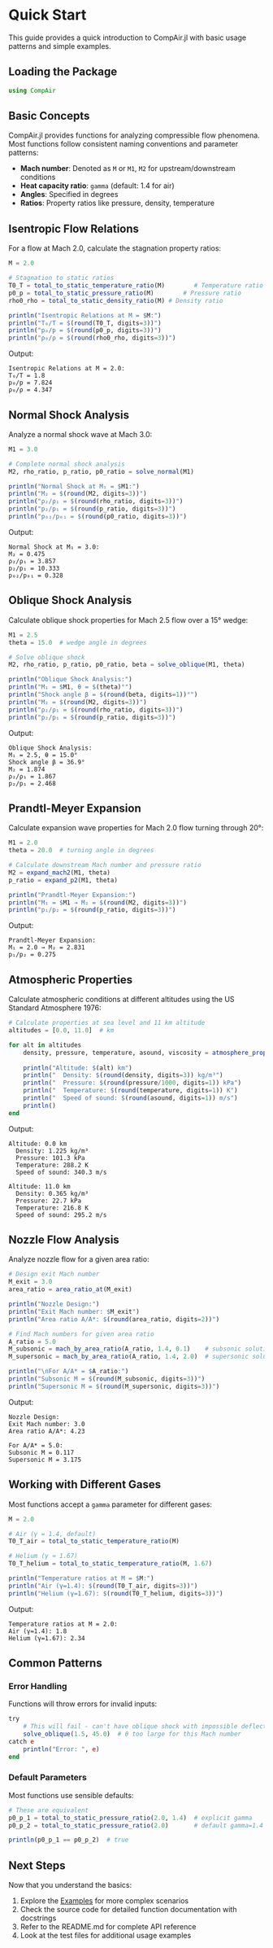# Quick Start

This guide provides a quick introduction to CompAir.jl with basic usage patterns and simple examples.

## Loading the Package

```julia
using CompAir
```

## Basic Concepts

CompAir.jl provides functions for analyzing compressible flow phenomena. Most functions follow consistent naming conventions and parameter patterns:

- **Mach number**: Denoted as `M` or `M1`, `M2` for upstream/downstream conditions
- **Heat capacity ratio**: `gamma` (default: 1.4 for air)
- **Angles**: Specified in degrees
- **Ratios**: Property ratios like pressure, density, temperature

## Isentropic Flow Relations

For a flow at Mach 2.0, calculate the stagnation property ratios:

```julia
M = 2.0

# Stagnation to static ratios
T0_T = total_to_static_temperature_ratio(M)        # Temperature ratio
p0_p = total_to_static_pressure_ratio(M)        # Pressure ratio  
rho0_rho = total_to_static_density_ratio(M) # Density ratio

println("Isentropic Relations at M = $M:")
println("T₀/T = $(round(T0_T, digits=3))")
println("p₀/p = $(round(p0_p, digits=3))")
println("ρ₀/ρ = $(round(rho0_rho, digits=3))")
```

Output:
```
Isentropic Relations at M = 2.0:
T₀/T = 1.8
p₀/p = 7.824
ρ₀/ρ = 4.347
```

## Normal Shock Analysis

Analyze a normal shock wave at Mach 3.0:

```julia
M1 = 3.0

# Complete normal shock analysis
M2, rho_ratio, p_ratio, p0_ratio = solve_normal(M1)

println("Normal Shock at M₁ = $M1:")
println("M₂ = $(round(M2, digits=3))")
println("ρ₂/ρ₁ = $(round(rho_ratio, digits=3))")
println("p₂/p₁ = $(round(p_ratio, digits=3))")
println("p₀₂/p₀₁ = $(round(p0_ratio, digits=3))")
```

Output:
```
Normal Shock at M₁ = 3.0:
M₂ = 0.475
ρ₂/ρ₁ = 3.857
p₂/p₁ = 10.333
p₀₂/p₀₁ = 0.328
```

## Oblique Shock Analysis

Calculate oblique shock properties for Mach 2.5 flow over a 15° wedge:

```julia
M1 = 2.5
theta = 15.0  # wedge angle in degrees

# Solve oblique shock
M2, rho_ratio, p_ratio, p0_ratio, beta = solve_oblique(M1, theta)

println("Oblique Shock Analysis:")
println("M₁ = $M1, θ = $(theta)°")
println("Shock angle β = $(round(beta, digits=1))°")
println("M₂ = $(round(M2, digits=3))")
println("ρ₂/ρ₁ = $(round(rho_ratio, digits=3))")
println("p₂/p₁ = $(round(p_ratio, digits=3))")
```

Output:
```
Oblique Shock Analysis:
M₁ = 2.5, θ = 15.0°
Shock angle β = 36.9°
M₂ = 1.874
ρ₂/ρ₁ = 1.867
p₂/p₁ = 2.468
```

## Prandtl-Meyer Expansion

Calculate expansion wave properties for Mach 2.0 flow turning through 20°:

```julia
M1 = 2.0
theta = 20.0  # turning angle in degrees

# Calculate downstream Mach number and pressure ratio
M2 = expand_mach2(M1, theta)
p_ratio = expand_p2(M1, theta)

println("Prandtl-Meyer Expansion:")
println("M₁ = $M1 → M₂ = $(round(M2, digits=3))")
println("p₁/p₂ = $(round(p_ratio, digits=3))")
```

Output:
```
Prandtl-Meyer Expansion:
M₁ = 2.0 → M₂ = 2.831
p₁/p₂ = 0.275
```

## Atmospheric Properties

Calculate atmospheric conditions at different altitudes using the US Standard Atmosphere 1976:

```julia
# Calculate properties at sea level and 11 km altitude
altitudes = [0.0, 11.0]  # km

for alt in altitudes
    density, pressure, temperature, asound, viscosity = atmosphere_properties_at(alt)
    
    println("Altitude: $(alt) km")
    println("  Density: $(round(density, digits=3)) kg/m³")
    println("  Pressure: $(round(pressure/1000, digits=1)) kPa")
    println("  Temperature: $(round(temperature, digits=1)) K")
    println("  Speed of sound: $(round(asound, digits=1)) m/s")
    println()
end
```

Output:
```
Altitude: 0.0 km
  Density: 1.225 kg/m³
  Pressure: 101.3 kPa
  Temperature: 288.2 K
  Speed of sound: 340.3 m/s

Altitude: 11.0 km
  Density: 0.365 kg/m³
  Pressure: 22.7 kPa
  Temperature: 216.8 K
  Speed of sound: 295.2 m/s
```

## Nozzle Flow Analysis

Analyze nozzle flow for a given area ratio:

```julia
# Design exit Mach number
M_exit = 3.0
area_ratio = area_ratio_at(M_exit)

println("Nozzle Design:")
println("Exit Mach number: $M_exit")
println("Area ratio A/A*: $(round(area_ratio, digits=2))")

# Find Mach numbers for given area ratio
A_ratio = 5.0
M_subsonic = mach_by_area_ratio(A_ratio, 1.4, 0.1)    # subsonic solution
M_supersonic = mach_by_area_ratio(A_ratio, 1.4, 2.0)  # supersonic solution

println("\nFor A/A* = $A_ratio:")
println("Subsonic M = $(round(M_subsonic, digits=3))")
println("Supersonic M = $(round(M_supersonic, digits=3))")
```

Output:
```
Nozzle Design:
Exit Mach number: 3.0
Area ratio A/A*: 4.23

For A/A* = 5.0:
Subsonic M = 0.117
Supersonic M = 3.175
```

## Working with Different Gases

Most functions accept a `gamma` parameter for different gases:

```julia
M = 2.0

# Air (γ = 1.4, default)
T0_T_air = total_to_static_temperature_ratio(M)

# Helium (γ ≈ 1.67)
T0_T_helium = total_to_static_temperature_ratio(M, 1.67)

println("Temperature ratios at M = $M:")
println("Air (γ=1.4): $(round(T0_T_air, digits=3))")
println("Helium (γ=1.67): $(round(T0_T_helium, digits=3))")
```

Output:
```
Temperature ratios at M = 2.0:
Air (γ=1.4): 1.8
Helium (γ=1.67): 2.34
```

## Common Patterns

### Error Handling

Functions will throw errors for invalid inputs:

```julia
try
    # This will fail - can't have oblique shock with impossible deflection
    solve_oblique(1.5, 45.0)  # θ too large for this Mach number
catch e
    println("Error: ", e)
end
```

### Default Parameters

Most functions use sensible defaults:

```julia
# These are equivalent
p0_p_1 = total_to_static_pressure_ratio(2.0, 1.4)  # explicit gamma
p0_p_2 = total_to_static_pressure_ratio(2.0)       # default gamma=1.4

println(p0_p_1 == p0_p_2)  # true
```

## Next Steps

Now that you understand the basics:

1. Explore the [Examples](examples.md) for more complex scenarios
2. Check the source code for detailed function documentation with docstrings
3. Refer to the README.md for complete API reference
4. Look at the test files for additional usage examples